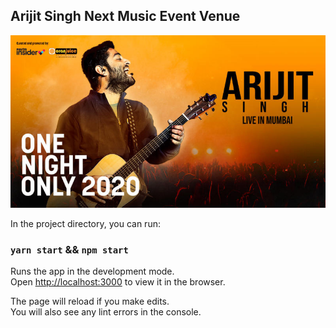## Arijit Singh Next Music Event Venue

![More Info](https://raw.githubusercontent.com/Kishanofficial8899/The-Venue/master/src/resources/Images/check.jpg)

In the project directory, you can run:

### `yarn start` && `npm start`

Runs the app in the development mode.<br />
Open [http://localhost:3000](http://localhost:3000) to view it in the browser.

The page will reload if you make edits.<br />
You will also see any lint errors in the console.
